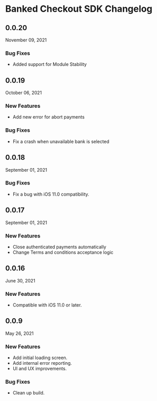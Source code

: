 # Banked Checkout SDK Changelog

## 0.0.20
November 09, 2021

### Bug Fixes
* Added support for Module Stability

## 0.0.19
October 06, 2021

### New Features
* Add new error for abort payments

### Bug Fixes
* Fix a crash when unavailable bank is selected

## 0.0.18
September 01, 2021

### Bug Fixes
* Fix a bug with iOS 11.0 compatibility. 

## 0.0.17
September 01, 2021

### New Features
* Close authenticated payments automatically
* Change Terms and conditions acceptance logic

## 0.0.16
June 30, 2021

### New Features
* Compatible with iOS 11.0 or later.

## 0.0.9
May 26, 2021

### New Features
* Add initial loading screen.
* Add internal error reporting.
* UI and UX improvements.

### Bug Fixes
* Clean up build.
